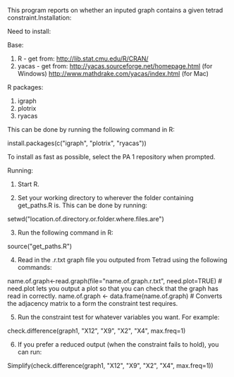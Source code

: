 This program reports on whether an inputed graph contains a given tetrad constraint.Installation:

Need to install: 

Base:
1. R - get from: http://lib.stat.cmu.edu/R/CRAN/
2. yacas - get from: http://yacas.sourceforge.net/homepage.html (for Windows)
					 http://www.mathdrake.com/yacas/index.html (for Mac)

R packages:
1. igraph
2. plotrix
3. ryacas

This can be done by running the following command in R:

install.packages(c("igraph", "plotrix", "ryacas"))

To install as fast as possible, select the PA 1 repository when prompted.

Running:

1. Start R.

2. Set your working directory to wherever the folder containing get_paths.R is. This can be done by running:

setwd("location.of.directory.or.folder.where.files.are")

3. Run the following command in R:

source("get_paths.R")

4. Read in the .r.txt graph file you outputed from Tetrad using the following commands:

name.of.graph<-read.graph(file="name.of.graph.r.txt", need.plot=TRUE) # need.plot lets you output a plot so that you can check that the graph has read in correctly.
name.of.graph <- data.frame(name.of.graph) # Converts the adjacency matrix to a form the constraint test requires. 

5. Run the constraint test for whatever variables you want. For example:

check.difference(graph1, "X12", "X9", "X2", "X4", max.freq=1)

6. If you prefer a reduced output (when the constraint fails to hold), you can run: 

Simplify(check.difference(graph1, "X12", "X9", "X2", "X4", max.freq=1))













